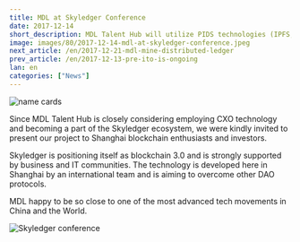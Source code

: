 ```yaml
---
title: MDL at Skyledger Conference
date: 2017-12-14
short_description: MDL Talent Hub will utilize PIDS technologies (IPFS, CXO, etc), which will allow information to be stored in a distributed manner
image: images/80/2017-12-14-mdl-at-skyledger-conference.jpeg
next_article: /en/2017-12-21-mdl-mine-distributed-ledger
prev_article: /en/2017-12-13-pre-ito-is-ongoing
lan: en
categories: ["News"]
---
```


![name cards](https://gateway.ipfs.io/ipfs/QmYNLsraSd5BZp9BmnEQ1woHPWdCNSvpHSFYm5m4QE4hf1/name%20cards.jpeg)

Since MDL Talent Hub is closely considering employing CXO technology and becoming a part of the Skyledger ecosystem,  we were kindly invited to present our project to Shanghai blockchain enthusiasts and investors. 

Skyledger is positioning itself as blockchain 3.0 and is strongly supported by business and IT communities. The technology is developed here in Shanghai by an international team and is aiming to overcome other DAO protocols. 

MDL happy to be so close to one of the most advanced tech movements in China and the World.

![Skyledger conference](https://gateway.ipfs.io/ipfs/Qmd7VLBVevfvXHRLKA3uZZvBz9SoJUZzpt2Mt7GhEXBiEt/skyledger%20conference.jpg)
